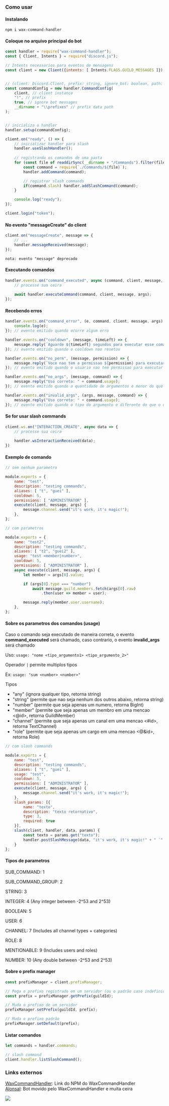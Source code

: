 ### Como usar

#### Instalando
`npm i wax-command-handler`
#### Coloque no arquivo principal do bot
```js
const handler = require("wax-command-handler");
const { Client, Intents } = require("discord.js");

// Intents necessarios para eventos de mensagens
const client = new Client({intents: [ Intents.FLAGS.GUILD_MESSAGES ]});


// (client: Discord.Client, prefix: string, ignore_bot: boolean, path: string)
const commandConfig = new handler.CommandConfig(
    client, // client instance
    "!", // prefix
    true, // ignore bot messages
    __dirname + "\\prefixes" // prefix data path
);


// inicializa o handler
handler.setup(commandConfig);

client.on("ready", () => {
    // inicializar handler para slash
    handler.useSlashHandler();
    
    // registrando os comandos de uma pasta
    for (const file of readdirSync(__dirname + "/Commands").filter(file => file.endsWith('.js'))) {
        const command = require(`./Commands/${file}`);
        handler.addCommand(command);

        // registrar slash commands
        if(command.slash) handler.addSlashCommand(command);
    }

    console.log("ready");
});

client.login("token");
```

#### No evento "messageCreate" do client
```js
client.on("messageCreate", message => {
    // ...
    handler.messageReceived(message);
});
```
`nota: evento "message" deprecado`

#### Executando comandos
```js
handler.events.on("command_executed", async (command, client, message, args) => {
    // processe sua ceira
    
    await handler.executeCommand(command, client, message, args);
});
```

#### Recebendo erros
```js
handler.events.on("command_error", (e, command, client, message, args) => {
    console.log(e);
}); // evento emitido quando ocorre algum erro

handler.events.on("cooldown", (message, timeLeft) => {
    message.reply(`Aguarde ${timeLeft} segundos para executar esse comando novamente`);
}); // evento emitido quando o cooldown nao resetou

handler.events.on("no_perm", (message, permission) => {
    message.reply(`Voce nao tem a permissao ${permission} para executar este comando`);
}); // evento emitido quando o usuario nao tem permissao para executar o comando

handler.events.on("no_args", (message, command) => {
    message.reply("Uso correto: " + command.usage);
}); // evento emitido quando a quantidade de argumentos e menor do que o uso do comando

handler.events.on("invalid_args", (args, message, command) => {
    message.reply("Uso correto: " + command.usage);
}); // evento emitido quando o tipo do argumento e diferente do que o uso do comando
```

#### Se for usar slash commands
```js
client.ws.on("INTERACTION_CREATE", async data => {
    // processe sua ceira
    
    handler.wsInteractionReceived(data);
})
```

#### Exemplo de comando
```js
// sem nenhum parametro

module.exports = {
    name: "test",
    description: "testing commands",
    aliases: [ "t", "guei" ],
    cooldown: 5,
    permissions: [ "ADMINISTRATOR" ],
    execute(client, message, args) {
        message.channel.send("it's work, it's magic!");
    },
};

// com parametros

module.exports = {
    name: "test2",
    description: "testing commands",
    aliases: [ "t2", "guei2" ],
    usage: "test <member|number>",
    cooldown: 5,
    permissions: [ "ADMINISTRATOR" ],
    async execute(client, message, args) {
        let member = args[0].value;

        if (args[0].type === "number")
            await message.guild.members.fetch(args[0].raw)
                .then(user => member = user);

        message.reply(member.user.username);
    },
};
```

#### Sobre os parametros dos comandos (usage)

Caso o comando seja executado de maneira correta, o evento **command_executed** será chamado, caso contrario, o evento **invalid_args** será chamado

Uso: `usage: "nome <tipo_argumento1> <tipo_argumento_2>"`

Operador `|` permite multiplos tipos

Ex:
`usage: "sum <number> <number>"`

Tipos

- "any" (ignora qualquer tipo, retorna string)
- "string" (permite que nao seja nenhum dos outros abaixo, retorna string)
- "number" (permite que seja apenas um numero, retorna BigInt)
- "member" (permite que seja apenas um membro em uma mencao <@id>, retorna GuildMember)
- "channel" (permite que seja apenas um canal em uma mencao <#id>, retorna TextChannel)
- "role" (permite que seja apenas um cargo em uma mencao <@&id>, retorna Role)

```js
// com slash commands

module.exports = {
    name: "test",
    description: "testing commands",
    aliases: [ "t", "guei" ],
    usage: "test",
    cooldown: 5,
    permissions: [ "ADMINISTRATOR" ],
    execute(client, message, args) {
        message.channel.send("it's work, it's magic!");
    },
    slash_params: [{
        name: "texto",
        description: "texto retornativo",
        type: 3,
        required: true
    }],
    slash(client, handler, data, params) {
        const texto = params.get("texto");
        handler.postSlashMessage(data, "it's work, it's magic!" + " `" + texto + "`");
    }
};
```

#### Tipos de parametros
<p>SUB_COMMAND: 1</p>
<p>SUB_COMMAND_GROUP: 2</p>
<p>STRING: 3</p>
<p>INTEGER: 4 (Any integer between -2^53 and 2^53)</p>
<p>BOOLEAN: 5</p>
<p>USER: 6</p>
<p>CHANNEL: 7 (Includes all channel types + categories)</p>
<p>ROLE: 8</p>
<p>MENTIONABLE: 9 (Includes users and roles)</p>
<p>NUMBER: 10 (Any double between -2^53 and 2^53)</p>

#### Sobre o prefix manager

```js
const prefixManager = client.prefixManager;

// Pega o prefixo registrado em um servidor (ou o padrão caso indefinido)
const prefix = prefixManager.getPrefix(guildId);

// Muda o prefixo de um servidor
prefixManager.setPrefix(guildId, prefix);

// Muda o prefixo padrão
prefixManager.setDefault(prefix);
```

#### Listar comandos

```js
let commands = handler.commands;

// slash command
client.handler.listSlashCommand();
```

### Links externos

[WaxCommandHandler](https://www.npmjs.com/package/wax-command-handler): Link do NPM do WaxCommandHandler <br/>
[Alonsal](https://github.com/brnd-21/Alonsal): Bot movido pelo WaxCommandHandler e muita ceira

<img src="assets/CeiraSolutions.png">